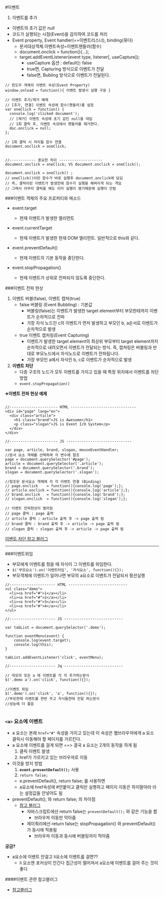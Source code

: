#이벤트 

1. 이벤트를 추가
  - 이벤트의 초기 값은 null
  - 코드가 실행되는 시점(Event)을 감지하여 코드를 처리
  - Event property, Event handler(==이벤트리스너), binding(묶다)
      + 문서대상객체.이벤트속성=이벤트핸들러(함수)
      + document.onclick = function(){...}; 
      + target.addEventListener(event type, listener[, useCapture]);
        * useCapture 옵션 : default는 false
        * true면, Capturing 방식으로 이벤트가 전달
        * false면, Bubling 방식으로 이벤트가 전달된다.
```
// 윈도우 객체의 이벤트 속성(Event Property)
window.onload = function(){ 이벤트 발생시 실행 구문 }

// 이벤트 추가/제거 예제
// [추가, 연결] 이벤트 속성에 함수(핸들러)를 설정
var oneClick = function() {
  console.log('clicked document');
  // [제거] 이벤트 속성에 초기 값인 null을 대입
  // 1회 클릭 후, 이벤트 속성에서 핸들러를 제거한다.
  doc.onclick = null;
};

// 1회 클릭 시 처리될 함수 연결
document.onclick = oneClick; 


//------------ 중요한 차이 --------------------
document.onclick = oneClick; VS document.onclick = oneClick(); 

document.onclick = oneClick() ;
// oneClick()이란 함수가 바로 실행후 document.onclick에 담김
// 즉, 클릭이란 이벤트가 발생전에 함수가 실행을 해버리게 되는 격임
// 그래서 아무리 클릭을 해도 이미 실행이 됐기때문에 실행이 안됨
```

###이벤트 객체의 주요 프로퍼티와 메소드 
- event.target
  + 현재 이벤트가 발생한 엘리먼트

- event.currentTarget
  + 현재 이벤트가 발생한 현재 DOM 엘리먼트. 일반적으로 this와 같다.

- event.preventDefault()
  + 현재 이벤트의 기본 동작을 중단한다.

- event.stopPropagation()
  + 현재 이벤트가 상위로 전파되지 않도록 중단한다.


###이벤트 전파 현상
1. 이벤트 버블(false), 이벤트 캡쳐(true)
    -  false 버블링 (Event Bubbling) : 기본값
        +  버블링(false)는 이벤트가 발생한 target element부터 부모한테까지 이벤트가 순차적으로 전파
        +  가장 자식 노드인 c의 이벤트가 먼저 발생하고 부모인 b, a순서로 이벤트가 순차적으로 발생
    - true 이벤트 캡처링(Event Capturing)
        + 이벤트가 발생한 target element의 최상위 부모부터 target element까지 순차적으로 내려오면서 이벤트가 전달되는 방식. 즉, 캡쳐링은 버블링과 반대로 부모노드에서 자식노드로 이벤트가 전파됩니다.
        + 가장 부모인 a에서 자식인 b, c로 이벤트가 순차적으로 발생
2. **이벤트 차단**
    - 다층 구조의 노드가 모두 이벤트를 가지고 있을 때 특정 위치에서 이벤트를 차단 방법
    - `event.stopPropagation()`

**※이벤트 전파 현상 예제**
```

//---------------------- HTML ------------------------------
<div id="page" lang="en">
  <div class="article">
    <h1 class="brand">JS is Awesome</h1>
    <p class="slogan">JS is Event I/O System</p>
  </div>
</div>

//---------------------- JS ------------------------------

var page, article, brand, slogan, mouseEventHandler;
//문서 요소 객체를 선택하여 각 변수에 참조
page = document.querySelector('#page');
article = document.querySelector('.article');
brand = document.querySelector('.brand');
slogan = document.querySelector('.slogan');

//참조된 문서요소 객체에 각 각 이벤트 연결 (Binding)
// page.onclick    = function(){console.log('page');};
// article.onclick = function(){console.log('article');};
// brand.onclick   = function(){console.log('brand');};
// slogan.onclick  = function(){console.log('slogan');};

// 이벤트 전파현상이 벌어짐
// page 클릭 : page 출력
// article 클릭 : article 출력 후 -> page 출력 됨
// brand 클릭 : brand 출력 후 -> article -> page 출력 됨
// slogan 클릭 : slogan 출력 후 -> article -> page 출력 됨
```

[이벤트 차단 참고 블러그](http://cheolguso.com/javascript-%EC%9D%B4%EB%B2%A4%ED%8A%B8-%EB%B2%84%EB%B8%94%EB%A7%81%EA%B3%BC-%EA%B8%B0%EB%B3%B8-%EB%8F%99%EC%9E%91-%EC%A4%91%EB%8B%A8%ED%95%98%EA%B8%B0/)

---

###이벤트위임
- 부모에게 이벤트를 줬을 때 자식이 그 이벤트를 위임한다.
- `$('부모요소').on('이벤트타입', '자식요소', function(){});`
- 부모객체에 이벤트가 일어나면 부모의 a요소로 이벤트가 전달되서 펑션실행
```
//--------------------- HTML ---------------------------
<ul class="demo">
  <li><a href="#">1</a></li>
  <li><a href="#">2</a></li>
  <li><a href="#">3</a></li>
  <li><a href="#">4</a></li>
</ul>

//--------------------- JS ---------------------------

var tabList = document.querySelector('.demo');

function eventMenu(event) {
    console.log(event.target);
    console.log(this);
}

tabList.addEventListener('click', eventMenu);

//--------------------- Jq ---------------------------

// 데모의 모든 a 에 이벤트를 각 각 추가하는방식 
$('.demo a').on('click', function(){});

//이벤트 위임
$('.demo').on('click', 'a', function(){});
//부모한테 이벤트를 한번 주고 자식들한테 전달 하는방식
//성능에 더 좋음


```

### `<a>` 요소에 이벤트 
- a 요소는 본래 `href="#"` 속성을 가지고 있는데 이 속성은 웹브라우저에게 a 요소 클릭시 이동해야 할 페이지를 가르킨다.
- a 요소에 이벤트를 걸게 되면 ==> 결국 a 요소는 2개의 동작을 하게 됨
  1. 클릭 이벤트 발생
  2. href가 가르키고 있는 브라우져로 이동
- 이것을 방지 방법
  1. **`event.preventDefault();`** 사용
  2. `return false;`
  + e.preventDefault(), return false; 를 사용하면
  + a요소에 href속성에 #안붙이고 클릭만 실행하고 페이지 이동은 하지말아라 라는 설정값을 안넣어도 됨
- preventDefault(); 와 return false; 의 차이점
  + [참고 블러그](http://mobicon.tistory.com/246)
    * 자바스크립트에선 return false는 `preventDefault();` 와 같은 기능을 함
      - 브라우져 이동만 막아줌
    * 제이쿼리에선 return false는 stopPropagation() 와 preventDefault() 가 동시에 적용됨
      - 브라우져 이동과 동시에 버블링까지 막아줌


**궁금?**
- a요소에 이벤트 안걸고 li요소에 이벤트를 걸면??
  + li 요소엔 포커싱이 안간다 접근성이 떨어져서 a요소에 이벤트를 걸어 주는 것이 좋다  


####이벤트 관련 참고블러그
- [참고블러그](http://poiemaweb.com/js-event)

